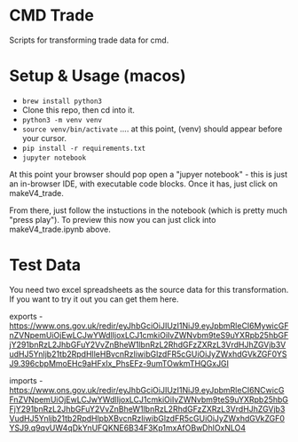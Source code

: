 # CMD Trade

Scripts for transforming trade data for cmd.

# Setup & Usage (macos)

* `brew install python3`
* Clone this repo, then cd into it.
* `python3 -m venv venv`
* `source venv/bin/activate`  .... at this point, (venv) should appear before your cursor.
* `pip install -r requirements.txt`
* `jupyter notebook`

At this point your browser should pop open a "jupyer notebook" - this is just an in-browser IDE, with executable code blocks. Once it has, just click on makeV4_trade.

From there, just follow the instuctions in the notebook (which is pretty much "press play"). To preview this now you can just click into makeV4_trade.ipynb above.

# Test Data

You need two excel spreadsheets as the source data for this transformation. If you want to try it out you can get them here.

exports - https://www.ons.gov.uk/redir/eyJhbGciOiJIUzI1NiJ9.eyJpbmRleCI6MywicGFnZVNpemUiOjEwLCJwYWdlIjoxLCJ1cmkiOiIvZWNvbm9teS9uYXRpb25hbGFjY291bnRzL2JhbGFuY2VvZnBheW1lbnRzL2RhdGFzZXRzL3VrdHJhZGVjb3VudHJ5Ynljb21tb2RpdHlleHBvcnRzIiwibGlzdFR5cGUiOiJyZWxhdGVkZGF0YSJ9.396cbpMmoEHc9aHFxIx_PhsEFz-9umTOwkmTHQGxJGI

imports - https://www.ons.gov.uk/redir/eyJhbGciOiJIUzI1NiJ9.eyJpbmRleCI6NCwicGFnZVNpemUiOjEwLCJwYWdlIjoxLCJ1cmkiOiIvZWNvbm9teS9uYXRpb25hbGFjY291bnRzL2JhbGFuY2VvZnBheW1lbnRzL2RhdGFzZXRzL3VrdHJhZGVjb3VudHJ5Ynljb21tb2RpdHlpbXBvcnRzIiwibGlzdFR5cGUiOiJyZWxhdGVkZGF0YSJ9.q9qvUW4qDkYnUFQKNE6B34F3Kp1mxAfOBwDhlOxNLO4
